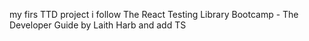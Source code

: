 my firs TTD project
i follow The React Testing Library Bootcamp - The Developer Guide by Laith Harb and add TS
